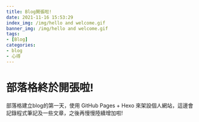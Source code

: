 ```yaml
---
title: Blog開張啦!
date: 2021-11-16 15:53:29
index_img: /img/hello and welcome.gif
banner_img: /img/hello and welcome.gif
tags:
- [Blog]
categories:
- blog
- 心得
---
```


# 部落格終於開張啦!

部落格建立blog的第一天，使用 GitHub Pages + Hexo 來架設個人網站，這邊會記錄程式筆記及一些文章，之後再慢慢陸續增加啦!
